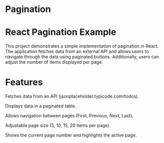 # Pagination
# React Pagination Example
This project demonstrates a simple implementation of pagination in React. The application fetches data from an external API and allows users to navigate through the data using paginated buttons. Additionally, users can adjust the number of items displayed per page.

# Features
Fetches data from an API (jsonplaceholder.typicode.com/todos).

Displays data in a paginated table.

Allows navigation between pages (First, Previous, Next, Last).

Adjustable page size (5, 10, 15, 20 items per page).

Shows the current page number and highlights the active page.
